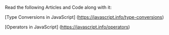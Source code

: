 Read the following Articles and Code along with it:

[Type Conversions in JavaScript]
(https://javascript.info/type-conversions)

[Operators in JavaScript]
(https://javascript.info/operators)
